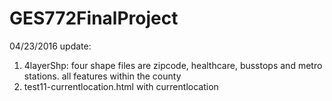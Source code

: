 # GES772FinalProject

04/23/2016
update:
1. 4layerShp:  four shape files are zipcode, healthcare, busstops and metro stations. all features within the county
2. test11-currentlocation.html with currentlocation
